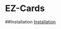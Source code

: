 EZ-Cards
========

##Installation
[Installation](https://github.com/X8462/EZ-Cards/blob/master/Install.md)
